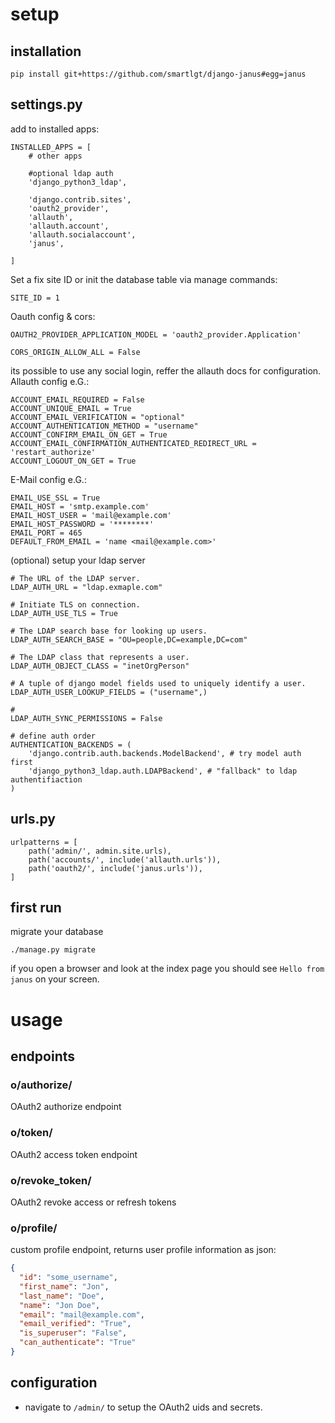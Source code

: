 # setup

## installation

`pip install git+https://github.com/smartlgt/django-janus#egg=janus`

## settings.py

add to installed apps:

```
INSTALLED_APPS = [
    # other apps
    
    #optional ldap auth
    'django_python3_ldap',
    
    'django.contrib.sites',
    'oauth2_provider',
    'allauth',
    'allauth.account',
    'allauth.socialaccount',
    'janus',
    
]
```

Set a fix site ID or init the database table via manage commands:
```
SITE_ID = 1
```

Oauth config & cors:
```
OAUTH2_PROVIDER_APPLICATION_MODEL = 'oauth2_provider.Application'

CORS_ORIGIN_ALLOW_ALL = False
```


its possible to use any social login, reffer the allauth docs for configuration.
Allauth config e.G.:
```
ACCOUNT_EMAIL_REQUIRED = False
ACCOUNT_UNIQUE_EMAIL = True
ACCOUNT_EMAIL_VERIFICATION = "optional"
ACCOUNT_AUTHENTICATION_METHOD = "username"
ACCOUNT_CONFIRM_EMAIL_ON_GET = True
ACCOUNT_EMAIL_CONFIRMATION_AUTHENTICATED_REDIRECT_URL = 'restart_authorize'
ACCOUNT_LOGOUT_ON_GET = True
```

E-Mail config e.G.:
```
EMAIL_USE_SSL = True
EMAIL_HOST = 'smtp.example.com'
EMAIL_HOST_USER = 'mail@example.com'
EMAIL_HOST_PASSWORD = '********'
EMAIL_PORT = 465
DEFAULT_FROM_EMAIL = 'name <mail@example.com>'

```

(optional) setup your ldap server
```
# The URL of the LDAP server.
LDAP_AUTH_URL = "ldap.exmaple.com"

# Initiate TLS on connection.
LDAP_AUTH_USE_TLS = True

# The LDAP search base for looking up users.
LDAP_AUTH_SEARCH_BASE = "OU=people,DC=example,DC=com"

# The LDAP class that represents a user.
LDAP_AUTH_OBJECT_CLASS = "inetOrgPerson"

# A tuple of django model fields used to uniquely identify a user.
LDAP_AUTH_USER_LOOKUP_FIELDS = ("username",)

# 
LDAP_AUTH_SYNC_PERMISSIONS = False

# define auth order
AUTHENTICATION_BACKENDS = (
    'django.contrib.auth.backends.ModelBackend', # try model auth first
    'django_python3_ldap.auth.LDAPBackend', # "fallback" to ldap authentifiaction
)
```

## urls.py

```
urlpatterns = [
    path('admin/', admin.site.urls),
    path('accounts/', include('allauth.urls')),
    path('oauth2/', include('janus.urls')),
]
```


## first run
migrate your database
```
./manage.py migrate
```

if you open a browser and look at the index page you should see `Hello from janus` on your screen.


# usage

## endpoints
### o/authorize/
OAuth2 authorize endpoint

### o/token/
OAuth2 access token endpoint

### o/revoke_token/
OAuth2 revoke access or refresh tokens

### o/profile/
custom profile endpoint, returns user profile information as json:
````json
{
  "id": "some_username",
  "first_name": "Jon",
  "last_name": "Doe",
  "name": "Jon Doe",
  "email": "mail@example.com",
  "email_verified": "True",
  "is_superuser": "False",
  "can_authenticate": "True"
}
````

## configuration
- navigate to `/admin/` to setup the OAuth2 uids and secrets.